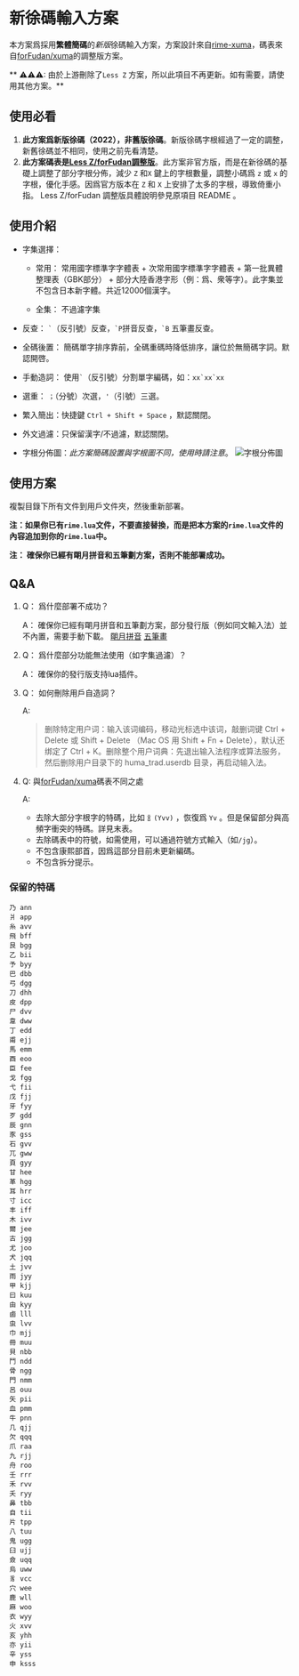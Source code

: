 # 新徐碼輸入方案

本方案爲採用**繁體簡碼**的*新版*徐碼輸入方案，方案設計來自[rime-xuma](https://github.com/Ace-Who/rime-xuma)，碼表來自[forFudan/xuma](https://github.com/forFudan/xuma)的調整版方案。


** ⚠⚠⚠: 由於上游刪除了`Less Z` 方案，所以此項目不再更新。如有需要，請使用其他方案。**

## 使用必看

1. **此方案爲新版徐碼（2022），非舊版徐碼**。新版徐碼字根經過了一定的調整，新舊徐碼並不相同，使用之前先看清楚。
2. **此方案碼表是[Less Z/forFudan調整版](https://github.com/forFudan/xuma)**。此方案非官方版，而是在新徐碼的基礎上調整了部分字根分佈，減少 `Z` 和`X` 鍵上的字根數量，調整小碼爲 `z` 或 `x` 的字根，優化手感。因爲官方版本在 `Z` 和 `X` 上安排了太多的字根，導致倚重小指。
   Less Z/forFudan 調整版具體說明參見原項目 README 。

## 使用介紹

- 字集選擇：
  
  - 常用： 常用國字標準字字體表 + 次常用國字標準字字體表 + 第一批異體整理表（GBK部分） + 部分大陸香港字形（例：爲、衆等字）。此字集並不包含日本新字體。共近12000個漢字。
  
  - 全集： 不過濾字集

- 反查： ``` ` ```（反引號）反查，``` `P ```拼音反查，``` `B ``` 五筆畫反查。

- 全碼後置： 簡碼單字排序靠前，全碼重碼時降低排序，讓位於無簡碼字詞。默認開啓。

- 手動造詞： 使用``` ` ```（反引號）分割單字編碼，如：``` xx`xx`xx ```

- 選重： `；`（分號）次選，`'`（引號）三選。

- 繁入簡出：快捷鍵 `Ctrl + Shift + Space` ，默認關閉。

- 外文過濾：只保留漢字/不過濾，默認關閉。

- 字根分佈圖：*此方案簡碼設置與字根圖不同，使用時請注意*。
   ![字根分佈圖](https://github.com/forFudan/xuma/blob/main/resources/%E5%BE%90%E7%A2%BC%E5%AD%97%E6%A0%B9%E9%8D%B5%E4%BD%8D%E5%9C%96ForFudan%E8%AA%BF%E6%95%B4.jpg?raw=true)
  
## 使用方案

複製目錄下所有文件到用戶文件夾，然後重新部署。

**注：如果你已有`rime.lua`文件，不要直接替換，而是把本方案的`rime.lua`文件的內容追加到你的`rime.lua`中。**

**注： 確保你已經有朙月拼音和五筆劃方案，否則不能部署成功。**

## Q&A

1. Q： 爲什麼部署不成功？

   A： 確保你已經有朙月拼音和五筆劃方案，部分發行版（例如同文輸入法）並不內置，需要手動下載。 [朙月拼音](https://github.com/rime/rime-luna-pinyin) [五筆畫](https://github.com/rime/rime-stroke)

2. Q： 爲什麼部分功能無法使用（如字集過濾）？

   A： 確保你的發行版支持lua插件。

3. Q： 如何刪除用戶自造詞？

   A:  
      > 删除特定用户词：输入该词编码，移动光标选中该词，敲删词键 Ctrl + Delete 或 Shift + Delete （Mac OS 用 Shift + Fn + Delete），默认还绑定了 Ctrl + K。删除整个用户词典：先退出输入法程序或算法服务， 然后删除用户目录下的 huma_trad.userdb 目录，再启动输入法。

4. Q: 與[forFudan/xuma](https://github.com/forFudan/xuma)碼表不同之處

   A:
      - 去除大部分字根字的特碼，比如 `訁(Yvv)` ，恢復爲 `Yv` 。但是保留部分與高頻字衝突的特碼。詳見末表。
      - 去除碼表中的符號，如需使用，可以通過符號方式輸入（如`/jg`）。
      - 不包含康熙部首，因爲這部分目前未更新編碼。
      - 不包含拆分提示。
  
### 保留的特碼

```plain
乃 ann
爿 app
糸 avv
飛 bff
艮 bgg
乙 bii
予 byy
巴 dbb
弓 dgg
刀 dhh
皮 dpp
尸 dvv
韋 dww
丁 edd
甫 ejj
馬 emm
酉 eoo
臣 fee
戈 fgg
弋 fii
戊 fjj
牙 fyy
歹 gdd
辰 gnn
豕 gss
石 gvv
兀 gww
頁 gyy
甘 hee
革 hgg
耳 hrr
寸 icc
丰 iff
木 ivv
爾 jee
古 jgg
尤 joo
犬 jqq
土 jvv
雨 jyy
甲 kjj
曰 kuu
由 kyy
鹵 lll
虫 lvv
巾 mjj
冊 muu
貝 nbb
鬥 ndd
骨 ngg
門 nmm
呂 ouu
矢 pii
血 pmm
牛 pnn
几 qjj
欠 qqq
爪 raa
九 rjj
舟 roo
壬 rrr
禾 rvv
夭 ryy
鼻 tbb
自 tii
片 tpp
八 tuu
鬼 ugg
臼 ujj
僉 uqq
烏 uww
豸 vcc
穴 wee
鹿 wll
麻 woo
衣 wyy
火 xvv
亥 yhh
亦 yii
辛 yss
申 ksss
```
